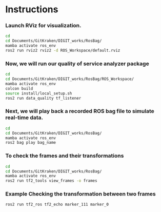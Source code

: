 # Instructions

### Launch RViz for visualization.
``` bash
cd
cd Documents/GitKraken/DIGIT_works/RosBag/
mamba activate ros_env
ros2 run rviz2 rviz2 -d ROS_Workspace/default.rviz
```

### Now, we will run our quality of service analyzer package
``` bash
cd
cd Documents/GitKraken/DIGIT_works/RosBag/ROS_Workspace/
mamba activate ros_env
colcon build
source install/local_setup.sh 
ros2 run data_quality tf_listener
```

### Next, we will play back a recorded ROS bag file to simulate real-time data.
``` bash
cd
cd Documents/GitKraken/DIGIT_works/RosBag/
mamba activate ros_env
ros2 bag play bag_name
```

### To check the frames and their transformations
``` bash
cd
cd Documents/GitKraken/DIGIT_works/RosBag/
mamba activate ros_env
ros2 run tf2_tools view_frames -o frames
```

### Example Checking the transformation between two frames
``` bash
ros2 run tf2_ros tf2_echo marker_111 marker_0
```